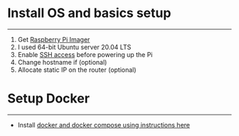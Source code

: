 # Install OS and basics setup
----
1. Get [Raspberry Pi Imager](https://www.raspberrypi.org/downloads/)
2. I used 64-bit Ubuntu server 20.04 LTS
3. Enable [SSH access](https://pimylifeup.com/ubuntu-server-raspberry-pi/) before powering up the Pi
4. Change hostname if (optional)
5. Allocate static IP on the router (optional)

# Setup Docker
----
- Install [docker and docker compose using instructions here](https://devdojo.com/bobbyiliev/how-to-install-docker-and-docker-compose-on-raspberry-pi)